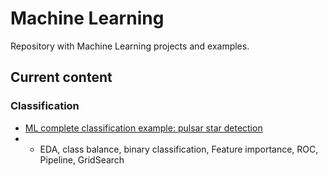 # Machine Learning

Repository with Machine Learning projects and examples. 

## Current content

### Classification
* [ML complete classification example: pulsar star detection](https://github.com/Sampayob/Machine-Learning/blob/master/classification/Machine%20Learning%20complete%20classification%20example%20-%20Pulsar%20star%20detection.ipynb) 
* - EDA, class balance, binary classification, Feature importance, ROC, Pipeline, GridSearch 
